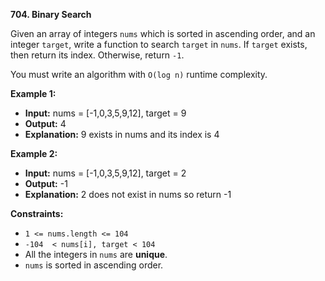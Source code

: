 **704.  Binary Search**

Given an array of integers  `nums`  which is sorted in ascending order, and an integer  `target`, write a function to search  `target`  in  `nums`. If  `target`  exists, then return its index. Otherwise, return  `-1`.

You must write an algorithm with  `O(log n)`  runtime complexity.

**Example 1:**

 - **Input:** nums = [-1,0,3,5,9,12], target = 9
 -    **Output:** 4
 -    **Explanation:** 9 exists in nums and its index is 4

**Example 2:**

 - **Input:** nums = [-1,0,3,5,9,12], target = 2
 -    **Output:** -1
 -    **Explanation:** 2 does not exist in nums so return -1

**Constraints:**

-   `1 <= nums.length <= 104`
-   `-104  < nums[i], target < 104`
-   All the integers in  `nums`  are  **unique**.
-   `nums`  is sorted in ascending order.
